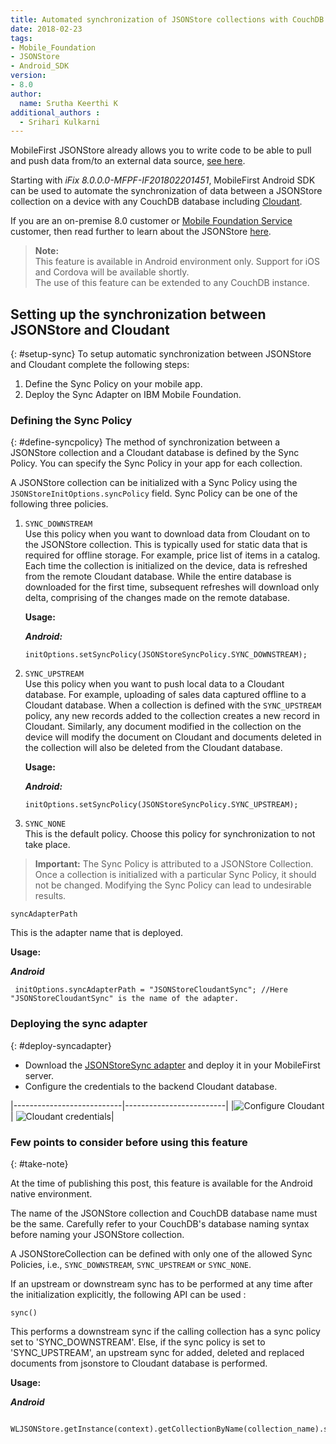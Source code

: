 ```yaml
---
title: Automated synchronization of JSONStore collections with CouchDB databases
date: 2018-02-23
tags:
- Mobile_Foundation
- JSONStore
- Android_SDK
version:
- 8.0
author:
  name: Srutha Keerthi K
additional_authors :
  - Srihari Kulkarni  
---
```

MobileFirst JSONStore already allows you to write code to be able to pull and push data from/to an external data source, [see here](https://mobilefirstplatform.ibmcloud.com/tutorials/en/foundation/8.0/application-development/jsonstore/#working-with-external-data).

Starting with *iFix 8.0.0.0-MFPF-IF201802201451*, MobileFirst Android SDK can be used to automate the synchronization of data between a JSONStore collection on a device with any CouchDB database including [Cloudant](https://www.ibm.com/in-en/marketplace/database-management). 

If you are an on-premise 8.0 customer or <a href="https://console.bluemix.net/catalog/services/mobile-foundation">Mobile Foundation Service</a> customer, then read further to learn about the JSONStore <a href="https://www.ibm.com/support/knowledgecenter/en/SSHS8R_7.1.0/com.ibm.worklight.dev.doc/devref/c_jsonstore_overview.html">here</a>.

> **Note:** <br/>
  This feature is available in Android environment only. Support for iOS and Cordova will be available shortly.<br/>
> The use of this feature can be extended to any CouchDB instance.

## Setting up the synchronization between JSONStore and Cloudant
{: #setup-sync}
To setup automatic synchronization between JSONStore and Cloudant complete the following steps:

1. Define the Sync Policy on your mobile app.
2. Deploy the Sync Adapter on IBM Mobile Foundation.

### Defining the Sync Policy
{: #define-syncpolicy}
The method of synchronization between a JSONStore collection and a Cloudant database is defined by the Sync Policy. You can specify the Sync Policy in your app for each collection.

A JSONStore collection can be initialized with a Sync Policy using the `JSONStoreInitOptions.syncPolicy` field. Sync Policy can be one of the following three policies.

1.  `SYNC_DOWNSTREAM`<br/>
    Use this policy when you want to download data from Cloudant on to the JSONStore collection. This is typically used for static data that is required for offline storage. For example, price list of items in a catalog. Each time the collection is initialized on the device, data is refreshed from the remote Cloudant database. While the entire database is downloaded for the first time, subsequent refreshes will download only delta, comprising of the changes made on the remote database.

    **Usage:**

    _**Android:**_
    ```
    initOptions.setSyncPolicy(JSONStoreSyncPolicy.SYNC_DOWNSTREAM);
    ```


2.  `SYNC_UPSTREAM`<br/>
    Use this policy when you want to push local data to a Cloudant database. For example, uploading of sales data captured offline to a Cloudant database. When a collection is defined with the `SYNC_UPSTREAM` policy, any new records added to the collection creates a new record in Cloudant. Similarly, any document modified in the collection on the device will modify the document on Cloudant and documents deleted in the collection will also be deleted from the Cloudant database.

    **Usage:**

    _**Android:**_
    ```
    initOptions.setSyncPolicy(JSONStoreSyncPolicy.SYNC_UPSTREAM);
    ```


3.  `SYNC_NONE`<br/>
    This is the default policy. Choose this policy for synchronization to not take place.


> **Important:** The Sync Policy is attributed to a JSONStore Collection. Once a collection is initialized with a particular Sync Policy, it should not be changed. Modifying the Sync Policy can lead to undesirable results.

  
`syncAdapterPath`<br/>

This is the adapter name that is deployed.


**Usage:**

_**Android**_
  ```
   initOptions.syncAdapterPath = "JSONStoreCloudantSync"; //Here "JSONStoreCloudantSync" is the name of the adapter.
   ```

### Deploying the sync adapter
{: #deploy-syncadapter}

* Download the [JSONStoreSync adapter]({{site.baseurl}}/assets/blog/2018-02-23-jsonstoresync-couchdb-databases/JSONStoreCloudantSync.adapter) and deploy it in your MobileFirst server.
* Configure the credentials to the backend Cloudant database.

|---------------------------|-------------------------|
|![Configure Cloudant]({{site.baseurl}}/assets/blog/2018-02-23-jsonstoresync-couchdb-databases/configure-cloudant.png)    |   ![Cloudant credentials]({{site.baseurl}}/assets/blog/2018-02-23-jsonstoresync-couchdb-databases/CloudantCreds.jpg)|


### Few points to consider before using this feature
{: #take-note}

At the time of publishing this post, this feature is available for the Android native environment.  

The name of the JSONStore collection and CouchDB database name must be the same.
Carefully refer to your CouchDB's database naming syntax before naming your JSONStore collection.

A JSONStoreCollection can be defined with only one of the allowed Sync Policies, i.e., `SYNC_DOWNSTREAM`, `SYNC_UPSTREAM` or `SYNC_NONE`.

If an upstream or downstream sync has to be performed at any time after the initialization explicitly, the following API can be used :

`sync()`<br/>

This performs a downstream sync if the calling collection has a sync policy set to 'SYNC_DOWNSTREAM'. Else, if the sync policy is set to 'SYNC_UPSTREAM', an upstream sync for added, deleted and replaced documents from jsonstore to Cloudant database is performed.

**Usage:**

_**Android**_
  ```
   WLJSONStore.getInstance(context).getCollectionByName(collection_name).sync();
   ```
  
